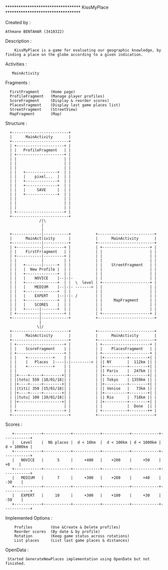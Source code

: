 ********************************** KissMyPlace **********************************

Created by :
	
	Athmane BENTAHAR (3410322)

Description :

	    KissMyPlace is a game for evaluating our geographic knowledge, by finding a place on the globe according to a given indication.

Activities :

	   MainActivity

Fragments :
	  
	  FirstFragment		(Home page)
	  ProfileFragment	(Manage player profiles)
	  ScoreFragment		(Display & reorder scores)
	  PlacesFragment    (Display last game places list)
	  StreetFragment 	(StreetView)
	  MapFragment		(Map)

Structure :

	  +-------------------------+
	  |      MainActivity       |
	  +-------------------------+
	  | +---------------------+ |
	  | |   ProfileFragment   | |
	  | +---------------------+ |
	  | |                     | |
	  | |                     | |
	  | |                     | |
	  | |   +--------------+  | |
	  | |   |    pixel...  |  | |
	  | |   +--------------+  | |
	  | |   +--------------+  | |
	  | |   |     SAVE     |  | |
	  | |   +--------------+  | |
	  | |                     | |
	  | |                     | |
	  | |                     | |
	  | +---------------------+ |
	  +-------------------------+
                   /|\
                    |
                    |
      +-------------|-----------+           +-------------------------+
      |      MainAct)ivity      |           |      MainActivity       |
      +-------------|-----------+           +-------------------------+
      | +-----------|---------+ |           | +---------------------+ |
      | |    FirstFr)agment   | |           | |                     | |
      | +-----------|---------+ |           | |                     | |
      | |           |         | |           | |                     | |
      | |   +-------|------+  | |           | |    StreetFragment   | |
      | |   |  New Profile |  | |           | |                     | |
      | |   +--------------+  | |           | |                     | |
      | |   |    NOVICE    |--|-|-          | |                     | |
      | |   +--------------+  | |  \  level | +---------------------+ |
      | |   |    MEDIUM    |--|-|- -------> | |                     | |
      | |   +--------------+  | |           | |                     | |
      | |   |    EXPERT    |--|-|- /        | |                     | |
      | |   +--------------+  | |           | |     MapFragment     | |
      | |   |    SCORES    |  | |           | |                     | |
      | |   +------|-------+  | |           | |                     | |
      | +----------|----------+ |           | +---------------------+ |
      +------------|------------+           +-------------------------+
                   |
                  \|/
      +-------------------------+           +-------------------------+
      |      MainActivity       |           |      MainActivity       |
      +-------------------------+           +-------------------------+
      | +---------------------+ |           | +---------------------+ |
      | |    ScoreFragment    | |           | |    PlacesFragment   | |
      | +---------------------+ |           | +---------------------+ |
      | |    +-----------+    | |           | |+----------+--------+| |
      | |    |   Places  |----|-|---------> | || NY       |  112km || |
      | |    +-----------+    | |           | |+----------+--------+| |
      | |                     | |           | || Paris    |  247km || |
      | |+----+-----+--------+| |           | |+----------+--------+| |
      | ||toto| 550 |18/01/18|| |           | || Tokyo    | 1359km || |
      | |+----+-----+--------+| |           | |+----------+--------+| |
      | ||titi| 350 |15/01/18|| |           | || Venise   |   73km || |
      | |+----+-----+--------+| |           | |+----------+--------+| |
      | ||tutu| 100 |20/01/18|| |           | || Rio      |  718km || |
      | |+-------------------+| |           | |+----------+--------+| |
      | |                     | |           | |           |  Done  || |
      | +---------------------+ |           | +-----------+--------++ |
      +-------------------------+           +-------------------------+


Scores :

       +------------+------------+------------+------------+------------+------------+
       |   Level    |  Nb places |  d < 10km  |  d < 100km | d < 1000km | d > 1000km |
       +------------+------------+------------+------------+------------+------------+
       |   NOVICE   |      5     |     +400   |    +200    |     +50    |      +0    |
       +------------+------------+------------+------------+------------+------------+
       |   MEDIUM   |      7     |     +300   |    +200    |     +40    |     -30    |
       +------------+------------+------------+------------+------------+------------+
       |   EXPERT   |     10     |     +300   |    +100    |     +30    |     -50    |
       +------------+------------+------------+------------+------------+------------+

Implemented Options :

	    Profiles		(Use &Create & Delete profiles)
	    Reorder scores	(By date & by profile)
	    Rotation		(Keep game status across rotations)
	    List places		(List last game places & distances)

OpenData :

	 Started GenerateNewPlaces implementation using OpenDate but not finished.

